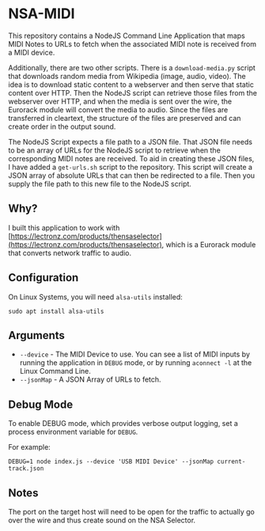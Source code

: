 # NSA-MIDI
This repository contains a NodeJS Command Line Application that maps MIDI Notes to URLs to fetch when the associated MIDI note is received from a MIDI device.

Additionally, there are two other scripts.  There is a `download-media.py` script that downloads random media from Wikipedia (image, audio, video).  The idea is to download static content to a webserver and then serve that static content over HTTP.  Then the NodeJS script can retrieve those files from the webserver over HTTP, and when the media is sent over the wire, the Eurorack module will convert the media to audio. Since the files are transferred in cleartext, the structure of the files are preserved and can create order in the output sound.

The NodeJS Script expects a file path to a JSON file.  That JSON file needs to be an array of URLs for the NodeJS script to retrieve when the corresponding MIDI notes are received.  To aid in creating these JSON files, I have added a `get-urls.sh` script to the repository.  This script will create a JSON array of absolute URLs that can then be redirected to a file.  Then you supply the file path to this new file to the NodeJS script.



## Why?
I built this application to work with [https://lectronz.com/products/thensaselector](https://lectronz.com/products/thensaselector), which is a Eurorack module that converts network traffic to audio.  

## Configuration
On Linux Systems, you will need `alsa-utils` installed:

```
sudo apt install alsa-utils
```

## Arguments
* `--device` - The MIDI Device to use.  You can see a list of MIDI inputs by running the application in `DEBUG` mode, or by running `aconnect -l` at the Linux Command Line.
* `--jsonMap` - A JSON Array of URLs to fetch.

## Debug Mode
To enable DEBUG mode, which provides verbose output logging, set a process environment variable for `DEBUG`.

For example:
```
DEBUG=1 node index.js --device 'USB MIDI Device' --jsonMap current-track.json
```

## Notes
The port on the target host will need to be open for the traffic to actually go over the wire and thus create sound on the NSA Selector.
